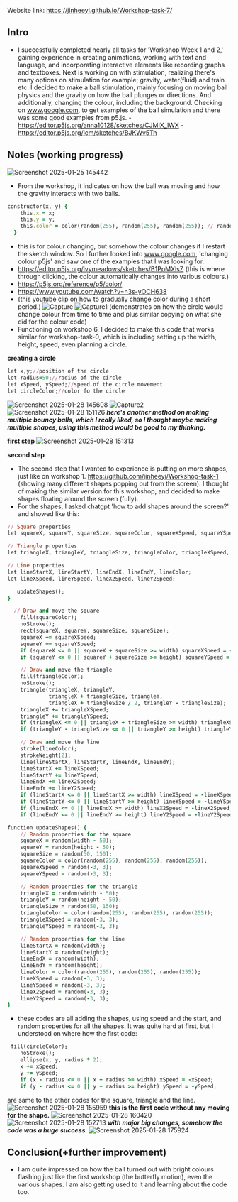 Website link: https://jinheeyi.github.io/Workshop-task-7/

## Intro
- I successfully completed nearly all tasks for 'Workshop Week 1 and 2,' gaining experience in creating animations, working with text and language, and incorporating interactive elements like recording graphs and textboxes. Next is working on with stimulation, realizing there's many options on stimulation for example; gravity, water(fluid) and train etc. I decided to make a ball stimulation, mainly focusing on moving ball physics and the gravity on how the ball plunges or directions. And additionally, changing the colour, including the background. Checking on www.google.com, to get examples of the ball simulation and there was some good examples from p5.js.
-https://editor.p5js.org/anna10128/sketches/CJMIX_lWX
-https://editor.p5js.org/icm/sketches/BJKWv5Tn
## Notes (working progress)
![Screenshot 2025-01-25 145442](https://github.com/user-attachments/assets/b7665b8a-e5c1-4864-bc4c-fbfef4811549)
- From the workshop, it indicates on how the ball was moving and how the gravity interacts with two balls. 

```ruby
constructor(x, y) {
    this.x = x;
    this.y = y; 
    this.color = color(random(255), random(255), random(255)); // random color
  }
```
- this is for colour changing, but somehow the colour changes if I restart the sketch window. So I further looked into www.google.com, 'changing colour p5js' and saw one of the examples that I was looking for.
- https://editor.p5js.org/ivymeadows/sketches/B1PpMXlsZ
(this is where through clicking, the colour automatically changes into various colours.)
- https://p5js.org/reference/p5/color/
- https://www.youtube.com/watch?v=n3s-yOCH638
- (this youtube clip on how to gradually change color during a short period.)
![Capture](https://github.com/user-attachments/assets/ea4cfbee-6c79-4227-9396-f98da89f3acd)
![Capture1](https://github.com/user-attachments/assets/493c69e3-a924-4341-8c29-6896c639ae4e)
(demonstrates on how the circle would change colour from time to time and plus similar copying on what she did for the colour code)
- Functioning on workshop 6, I decided to make this code that works similar for workshop-task-0, which is including setting up the width, height, speed, even planning a circle.

**creating a circle**
```ruby
let x,y;//position of the circle
let radius=50;//radius of the circle
let xSpeed, ySpeed;//speed of the circle movement
let circleColor;//color fo the circle
```
![Screenshot 2025-01-28 145608](https://github.com/user-attachments/assets/00b538d6-b3f3-40ca-b0b2-5df396599471)
![Capture2](https://github.com/user-attachments/assets/31abd31e-2819-4d2f-921b-050f1b7b3559)
![Screenshot 2025-01-28 151126](https://github.com/user-attachments/assets/9f2e271b-f6a7-4c56-9b98-ab0afef6dabf)
**_here's another method on making multiple bouncy balls, which I really liked, so I thought maybe making multiple shapes, using this method would be good to my thinking._**

**first step**
![Screenshot 2025-01-28 151313](https://github.com/user-attachments/assets/35d7490f-4807-4021-a1ea-0ded2a14e609)

**second step**
- The second step that I wanted to experience is putting on more shapes, just like on workshop 1. https://github.com/jinheeyi/Workshop-task-1 (showing many different shapes popping out from the screen). I thought of making the similar version for this workshop, and decided to make shapes floating around the screen (fully).
- For the shapes, I asked chatgpt 'how to add shapes around the screen?' and showed like this:

```ruby
// Square properties
let squareX, squareY, squareSize, squareColor, squareXSpeed, squareYSpeed;

// Triangle properties
let triangleX, triangleY, triangleSize, triangleColor, triangleXSpeed, triangleYSpeed;

// Line properties
let lineStartX, lineStartY, lineEndX, lineEndY, lineColor;
let lineXSpeed, lineYSpeed, lineX2Speed, lineY2Speed;
```
```ruby
   updateShapes();
}
```
```ruby
  // Draw and move the square
    fill(squareColor);
    noStroke();
    rect(squareX, squareY, squareSize, squareSize);
    squareX += squareXSpeed;
    squareY += squareYSpeed;
    if (squareX <= 0 || squareX + squareSize >= width) squareXSpeed = -squareXSpeed;
    if (squareY <= 0 || squareY + squareSize >= height) squareYSpeed = -squareYSpeed;

    // Draw and move the triangle
    fill(triangleColor);
    noStroke();
    triangle(triangleX, triangleY, 
             triangleX + triangleSize, triangleY, 
             triangleX + triangleSize / 2, triangleY - triangleSize);
    triangleX += triangleXSpeed;
    triangleY += triangleYSpeed;
    if (triangleX <= 0 || triangleX + triangleSize >= width) triangleXSpeed = -triangleXSpeed;
    if (triangleY - triangleSize <= 0 || triangleY >= height) triangleYSpeed = -triangleYSpeed;

    // Draw and move the line
    stroke(lineColor);
    strokeWeight(2);
    line(lineStartX, lineStartY, lineEndX, lineEndY);
    lineStartX += lineXSpeed;
    lineStartY += lineYSpeed;
    lineEndX += lineX2Speed;
    lineEndY += lineY2Speed;
    if (lineStartX <= 0 || lineStartX >= width) lineXSpeed = -lineXSpeed;
    if (lineStartY <= 0 || lineStartY >= height) lineYSpeed = -lineYSpeed;
    if (lineEndX <= 0 || lineEndX >= width) lineX2Speed = -lineX2Speed;
    if (lineEndY <= 0 || lineEndY >= height) lineY2Speed = -lineY2Speed;
```
```ruby
function updateShapes() {
    // Random properties for the square
    squareX = random(width - 50);
    squareY = random(height - 50);
    squareSize = random(50, 150);
    squareColor = color(random(255), random(255), random(255));
    squareXSpeed = random(-3, 3);
    squareYSpeed = random(-3, 3);

    // Random properties for the triangle
    triangleX = random(width - 50);
    triangleY = random(height - 50);
    triangleSize = random(50, 150);
    triangleColor = color(random(255), random(255), random(255));
    triangleXSpeed = random(-3, 3);
    triangleYSpeed = random(-3, 3);

    // Random properties for the line
    lineStartX = random(width);
    lineStartY = random(height);
    lineEndX = random(width);
    lineEndY = random(height);
    lineColor = color(random(255), random(255), random(255));
    lineXSpeed = random(-3, 3);
    lineYSpeed = random(-3, 3);
    lineX2Speed = random(-3, 3);
    lineY2Speed = random(-3, 3);
}
```
- these codes are all adding the shapes, using speed and the start, and random properties for all the shapes. It was quite hard at first, but I understood on where how the first code:
```ruby
 fill(circleColor);
    noStroke();
    ellipse(x, y, radius * 2);
    x += xSpeed;
    y += ySpeed;
    if (x - radius <= 0 || x + radius >= width) xSpeed = -xSpeed;
    if (y - radius <= 0 || y + radius >= height) ySpeed = -ySpeed;
```
are same to the other codes for the square, triangle and the line. 
![Screenshot 2025-01-28 155959](https://github.com/user-attachments/assets/43e7706d-131e-4358-9169-adc82194bf41)
**this is the first code without any moving for the shape.**
![Screenshot 2025-01-28 160420](https://github.com/user-attachments/assets/0a51d9b0-09cd-4486-b8de-6fd1757fc592)
![Screenshot 2025-01-28 152713](https://github.com/user-attachments/assets/b8043d09-80dd-495e-9552-81626bfed3a9)
**_with major big changes, somehow the code was a huge success._**
![Screenshot 2025-01-28 175924](https://github.com/user-attachments/assets/93eef85c-46c6-4f06-8246-efaf66fc2ed2)

## Conclusion(+further improvement)
- I am quite impressed on how the ball turned out with bright colours flashing just like the first workshop (the butterfly motion), even the various shapes. I am also getting used to it and learning about the code too.
